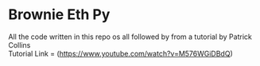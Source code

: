 
# Brownie Eth Py

All the code written in this repo os all followed by from a tutorial by Patrick Collins   
Tutorial Link = (https://www.youtube.com/watch?v=M576WGiDBdQ)
